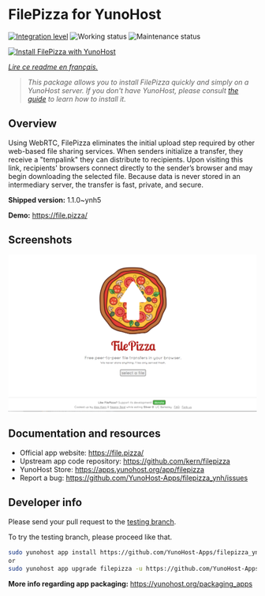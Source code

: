 <!--
N.B.: This README was automatically generated by https://github.com/YunoHost/apps/tree/master/tools/README-generator
It shall NOT be edited by hand.
-->

# FilePizza for YunoHost

[![Integration level](https://dash.yunohost.org/integration/filepizza.svg)](https://dash.yunohost.org/appci/app/filepizza) ![Working status](https://ci-apps.yunohost.org/ci/badges/filepizza.status.svg) ![Maintenance status](https://ci-apps.yunohost.org/ci/badges/filepizza.maintain.svg)

[![Install FilePizza with YunoHost](https://install-app.yunohost.org/install-with-yunohost.svg)](https://install-app.yunohost.org/?app=filepizza)

*[Lire ce readme en français.](./README_fr.md)*

> *This package allows you to install FilePizza quickly and simply on a YunoHost server.
If you don't have YunoHost, please consult [the guide](https://yunohost.org/#/install) to learn how to install it.*

## Overview

Using WebRTC, FilePizza eliminates the initial upload step required by other web-based file sharing services. When senders initialize a transfer, they receive a "tempalink" they can distribute to recipients. Upon visiting this link, recipients' browsers connect directly to the sender’s browser and may begin downloading the selected file. Because data is never stored in an intermediary server, the transfer is fast, private, and secure.

**Shipped version:** 1.1.0~ynh5

**Demo:** https://file.pizza/

## Screenshots

![Screenshot of FilePizza](./doc/screenshots/screenshot.png)

## Documentation and resources

* Official app website: <https://file.pizza/>
* Upstream app code repository: <https://github.com/kern/filepizza>
* YunoHost Store: <https://apps.yunohost.org/app/filepizza>
* Report a bug: <https://github.com/YunoHost-Apps/filepizza_ynh/issues>

## Developer info

Please send your pull request to the [testing branch](https://github.com/YunoHost-Apps/filepizza_ynh/tree/testing).

To try the testing branch, please proceed like that.

``` bash
sudo yunohost app install https://github.com/YunoHost-Apps/filepizza_ynh/tree/testing --debug
or
sudo yunohost app upgrade filepizza -u https://github.com/YunoHost-Apps/filepizza_ynh/tree/testing --debug
```

**More info regarding app packaging:** <https://yunohost.org/packaging_apps>
